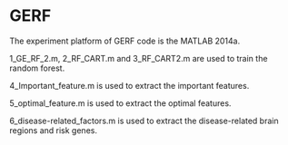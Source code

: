 # GERF

The experiment platform of GERF code is the MATLAB 2014a.

1_GE_RF_2.m, 2_RF_CART.m and 3_RF_CART2.m are used to train the random forest.

4_Important_feature.m is used to extract the important features.

5_optimal_feature.m is used to extract the optimal features.

6_disease-related_factors.m is used to extract the disease-related brain regions and risk genes.
